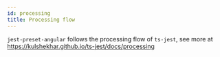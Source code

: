 ```yaml
---
id: processing
title: Processing flow
---
```


`jest-preset-angular` follows the processing flow of `ts-jest`, see more at https://kulshekhar.github.io/ts-jest/docs/processing
